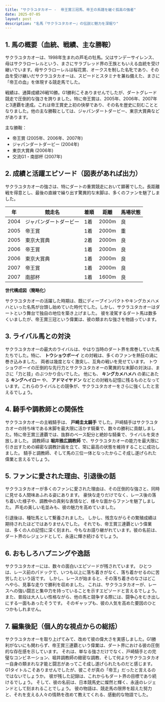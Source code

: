 ```yaml
---
title: "サクラユタカオー -  帝王賞三冠馬、帝王の系譜を継ぐ孤高の強者"
date: 2025-07-05
layout: post
description: "名馬『サクラユタカオー』の伝説と魅力を深堀り"
---
```


## 1. 馬の概要（血統、戦績、主な勝鞍）

サクラユタカオーは、1998年生まれの芦毛の牡馬。父はサンデーサイレンス、母はサクラローレルという、まさにサラブレッド界の王族ともいえる血統を受け継いでいます。母サクラローレルは桜花賞、オークスを制した名牝であり、その血を受け継いだサクラユタカオーは、スピードとスタミナを兼ね備えた、まさに「帝王の血」を体現する競走馬でした。

戦績は、通算成績26戦10勝。G1勝利こそありませんでしたが、ダートグレード競走で圧倒的な強さを誇りました。特に帝王賞は、2005年、2006年、2007年と3連覇を達成。これは帝王賞史上初の快挙であり、その名を歴史に刻むこととなりました。他の主な勝鞍としては、ジャパンダートダービー、東京大賞典などがあります。

主な勝鞍：

* 帝王賞 (2005年、2006年、2007年)
* ジャパンダートダービー (2004年)
* 東京大賞典 (2006年)
* 交流G1・南部杯 (2007年)


## 2. 成績と活躍エピソード（図表があれば出力）

サクラユタカオーの強さは、特にダートの重賞競走において顕著でした。長距離戦を得意とし、最後の直線で繰り出す驚異的な末脚は、多くのファンを魅了しました。

| 年 | 競走名 | 着順 | 距離 | 馬場状態 |
|---|---|---|---|---|
| 2004 | ジャパンダートダービー | 1着 | 2000m | 良 |
| 2005 | 帝王賞 | 1着 | 2000m | 重 |
| 2005 | 東京大賞典 | 2着 | 2000m | 良 |
| 2006 | 帝王賞 | 1着 | 2000m | 良 |
| 2006 | 東京大賞典 | 1着 | 2000m | 良 |
| 2007 | 帝王賞 | 1着 | 2000m | 良 |
| 2007 | 南部杯 | 1着 | 1600m | 良 |


**世代構成図（簡略化）**

サクラユタカオーの活躍した時期は、既にディープインパクトやキングカメハメハといった名馬が台頭し始めていた時代でした。しかし、サクラユタカオーはダートという舞台で独自の地位を築き上げました。  彼を凌駕するダート馬は数多くいましたが、帝王賞三冠という偉業は、彼の類まれな強さを物語っています。


## 3. ライバル馬との対決

サクラユタカオーの最大のライバルは、やはり当時のダート界を席巻していた馬たちでした。特に、  **トウショウボーイ** との対戦は、多くのファンを熱狂の渦に巻き込みました。  両者は幾度となく激突し、互角の戦いを見せています。  トウショウボーイの圧倒的な先行力とサクラユタカオーの驚異的な末脚の対決は、まさに「力と技」のぶつかり合いでした。  他にも、 **キングカメハメハ** の弟にあたる **キングヘイロー** や、 **アドマイヤドン** などとの対戦も記憶に残るものとなっています。これらのライバルとの競争が、サクラユタカオーをさらに強くしたと言えるでしょう。


## 4. 騎手や調教師との関係性

サクラユタカオーの主戦騎手は、 **戸崎圭太騎手** でした。戸崎騎手はサクラユタカオーの持ち味である末脚を最大限に活かす騎乗で、数々の勝利に貢献しました。特に帝王賞三連覇では、抜群のペース配分と絶妙な騎乗で、ライバルを突き放しました。  調教師は **堀井雅広調教師** で、サクラユタカオーの能力を最大限に引き出すための綿密な調教計画を立て、常に最高の状態を維持することに成功しました。  騎手と調教師、そして馬の三位一体となったからこそ成し遂げられた偉業と言えるでしょう。


## 5. ファンに愛された理由、引退後の話

サクラユタカオーが多くのファンに愛された理由は、その圧倒的な強さと、同時に見せる人間味あふれる姿にあります。  豪快な走りだけでなく、レース後の落ち着いた様子や、調教中の真剣な表情など、様々な面からファンを魅了しました。  芦毛の美しい毛並みも、彼の魅力を高めていました。

引退後は、種牡馬として繋養されました。  しかし、残念ながらその繁殖成績は期待されたほどではありませんでした。  それでも、帝王賞三連覇という偉業は、多くの人の記憶に深く刻まれ、今もなお語り継がれています。彼の名前は、ダート界のレジェンドとして、永遠に輝き続けるでしょう。


## 6. おもしろハプニングや逸話

サクラユタカオーには、数々の面白いエピソードが残されています。  ひとつは、レース前のパドックで、いつも以上に落ち着きがなく、落ち着かせるのに苦労したという話です。  しかし、レースが始まると、その落ち着きのなさはどこへやら、見事な走りで勝利を収めました。  これは、サクラユタカオーが、レースへの強い闘志と集中力を持っていることを示すエピソードと言えるでしょう。  また、普段は大人しい性格ながら、他の馬と競争する際には、闘争心をむき出しにする一面もあったそうです。  そのギャップも、彼の人気を高めた要因のひとつかもしれません。


## 7. 編集後記（個人的な視点からの総括）

サクラユタカオーを取り上げてみて、改めて彼の偉大さを実感しました。G1勝利がないにも関わらず、帝王賞三連覇という偉業は、ダート界における彼の圧倒的な存在感を示しています。  それは、単なる強さだけでなく、戸崎騎手との完璧なコンビネーション、堀井調教師の緻密な調教、そして何よりサクラユタカオー自身の類まれな才能と闘志があってこそ成し遂げられたものだと感じます。  G1タイトルこそありませんでしたが、彼こそが真の「帝王」だったと言えるのではないでしょうか。  彼が残した記録は、これからもダート界の目標であり続けるでしょう。  そして、彼の名前は、日本競馬史に燦然と輝く、永遠のレジェンドとして刻まれることでしょう。  彼の物語は、競走馬の限界を超えた努力と、それを支える人々の情熱を改めて教えてくれる、感動的な物語でした。
